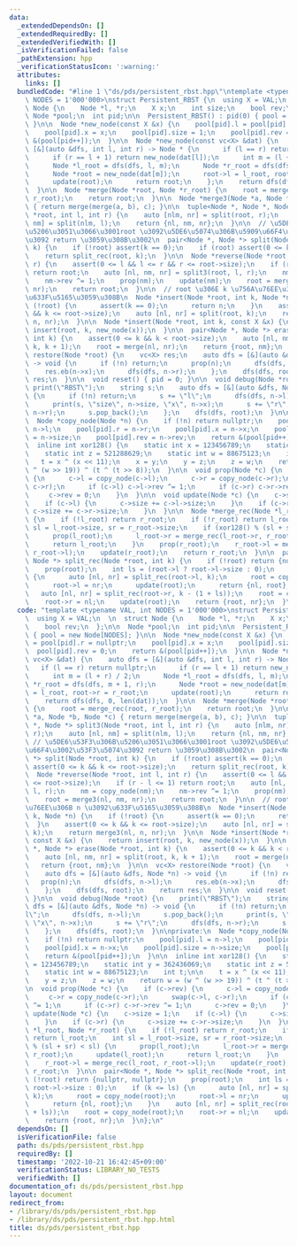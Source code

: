 ```yaml
---
data:
  _extendedDependsOn: []
  _extendedRequiredBy: []
  _extendedVerifiedWith: []
  _isVerificationFailed: false
  _pathExtension: hpp
  _verificationStatusIcon: ':warning:'
  attributes:
    links: []
  bundledCode: "#line 1 \"ds/pds/persistent_rbst.hpp\"\ntemplate <typename VAL, int\
    \ NODES = 1'000'000>\nstruct Persistent_RBST {\n  using X = VAL;\n  \n  struct\
    \ Node {\n    Node *l, *r;\n    X x;\n    int size;\n    bool rev;\n  };\n\n \
    \ Node *pool;\n  int pid;\n\n  Persistent_RBST() : pid(0) { pool = new Node[NODES];\
    \ }\n\n  Node *new_node(const X &x) {\n    pool[pid].l = pool[pid].r = nullptr;\n\
    \    pool[pid].x = x;\n    pool[pid].size = 1;\n    pool[pid].rev = 0;\n    return\
    \ &(pool[pid++]);\n  }\n\n  Node *new_node(const vc<X> &dat) {\n    auto dfs =\
    \ [&](auto &dfs, int l, int r) -> Node * {\n      if (l == r) return nullptr;\n\
    \      if (r == l + 1) return new_node(dat[l]);\n      int m = (l + r) / 2;\n\
    \      Node *l_root = dfs(dfs, l, m);\n      Node *r_root = dfs(dfs, m + 1, r);\n\
    \      Node *root = new_node(dat[m]);\n      root->l = l_root, root->r = r_root;\n\
    \      update(root);\n      return root;\n    };\n    return dfs(dfs, 0, len(dat));\n\
    \  }\n\n  Node *merge(Node *root, Node *r_root) {\n    root = merge_rec(root,\
    \ r_root);\n    return root;\n  }\n\n  Node *merge3(Node *a, Node *b, Node *c)\
    \ { return merge(merge(a, b), c); }\n\n  tuple<Node *, Node *, Node *> split3(Node\
    \ *root, int l, int r) {\n    auto [nlm, nr] = split(root, r);\n    auto [nl,\
    \ nm] = split(nlm, l);\n    return {nl, nm, nr};\n  }\n\n  // \u5DE6\u53F3\u306B\
    \u5206\u3051\u3066\u3001root \u3092\u5DE6\u5074\u306B\u5909\u66F4\u3002\u53F3\u5074\
    \u3092 return \u3059\u308B\u3002\n  pair<Node *, Node *> split(Node *root, int\
    \ k) {\n    if (!root) assert(k == 0);\n    if (root) assert(0 <= k && k <= root->size);\n\
    \    return split_rec(root, k);\n  }\n\n  Node *reverse(Node *root, int l, int\
    \ r) {\n    assert(0 <= l && l <= r && r <= root->size);\n    if (r - l <= 1)\
    \ return root;\n    auto [nl, nm, nr] = split3(root, l, r);\n    nm = copy_node(nm);\n\
    \    nm->rev ^= 1;\n    prop(nm);\n    update(nm);\n    root = merge3(nl, nm,\
    \ nr);\n    return root;\n  }\n\n  // root \u306E k \u756A\u76EE\u306B n \u3092\
    \u633F\u5165\u3059\u308B\n  Node *insert(Node *root, int k, Node *n) {\n    if\
    \ (!root) {\n      assert(k == 0);\n      return n;\n    }\n    assert(0 <= k\
    \ && k <= root->size);\n    auto [nl, nr] = split(root, k);\n    return merge3(nl,\
    \ n, nr);\n  }\n\n  Node *insert(Node *root, int k, const X &x) {\n    return\
    \ insert(root, k, new_node(x));\n  }\n\n  pair<Node *, Node *> erase(Node *root,\
    \ int k) {\n    assert(0 <= k && k < root->size);\n    auto [nl, nm, nr] = split(root,\
    \ k, k + 1);\n    root = merge(nl, nr);\n    return {root, nm};\n  }\n\n  vc<X>\
    \ restore(Node *root) {\n    vc<X> res;\n    auto dfs = [&](auto &dfs, Node *n)\
    \ -> void {\n      if (!n) return;\n      prop(n);\n      dfs(dfs, n->l);\n  \
    \    res.eb(n->x);\n      dfs(dfs, n->r);\n    };\n    dfs(dfs, root);\n    return\
    \ res;\n  }\n\n  void reset() { pid = 0; }\n\n  void debug(Node *root) {\n   \
    \ print(\"RBST\");\n    string s;\n    auto dfs = [&](auto &dfs, Node *n) -> void\
    \ {\n      if (!n) return;\n      s += \"l\";\n      dfs(dfs, n->l);\n      s.pop_back();\n\
    \      print(s, \"size\", n->size, \"x\", n->x);\n      s += \"r\";\n      dfs(dfs,\
    \ n->r);\n      s.pop_back();\n    };\n    dfs(dfs, root);\n  }\n\nprivate:\n\
    \  Node *copy_node(Node *n) {\n    if (!n) return nullptr;\n    pool[pid].l =\
    \ n->l;\n    pool[pid].r = n->r;\n    pool[pid].x = n->x;\n    pool[pid].size\
    \ = n->size;\n    pool[pid].rev = n->rev;\n    return &(pool[pid++]);\n  }\n\n\
    \  inline int xor128() {\n    static int x = 123456789;\n    static int y = 362436069;\n\
    \    static int z = 521288629;\n    static int w = 88675123;\n    int t;\n\n \
    \   t = x ^ (x << 11);\n    x = y;\n    y = z;\n    z = w;\n    return w = (w\
    \ ^ (w >> 19)) ^ (t ^ (t >> 8));\n  }\n\n  void prop(Node *c) {\n    if (c->rev)\
    \ {\n      c->l = copy_node(c->l);\n      c->r = copy_node(c->r);\n      swap(c->l,\
    \ c->r);\n      if (c->l) c->l->rev ^= 1;\n      if (c->r) c->r->rev ^= 1;\n \
    \     c->rev = 0;\n    }\n  }\n\n  void update(Node *c) {\n    c->size = 1;\n\
    \    if (c->l) {\n      c->size += c->l->size;\n    }\n    if (c->r) {\n     \
    \ c->size += c->r->size;\n    }\n  }\n\n  Node *merge_rec(Node *l_root, Node *r_root)\
    \ {\n    if (!l_root) return r_root;\n    if (!r_root) return l_root;\n    int\
    \ sl = l_root->size, sr = r_root->size;\n    if (xor128() % (sl + sr) < sl) {\n\
    \      prop(l_root);\n      l_root->r = merge_rec(l_root->r, r_root);\n      update(l_root);\n\
    \      return l_root;\n    }\n    prop(r_root);\n    r_root->l = merge_rec(l_root,\
    \ r_root->l);\n    update(r_root);\n    return r_root;\n  }\n\n  pair<Node *,\
    \ Node *> split_rec(Node *root, int k) {\n    if (!root) return {nullptr, nullptr};\n\
    \    prop(root);\n    int ls = (root->l ? root->l->size : 0);\n    if (k <= ls)\
    \ {\n      auto [nl, nr] = split_rec(root->l, k);\n      root = copy_node(root);\n\
    \      root->l = nr;\n      update(root);\n      return {nl, root};\n    }\n \
    \   auto [nl, nr] = split_rec(root->r, k - (1 + ls));\n    root = copy_node(root);\n\
    \    root->r = nl;\n    update(root);\n    return {root, nr};\n  }\n};\n"
  code: "template <typename VAL, int NODES = 1'000'000>\nstruct Persistent_RBST {\n\
    \  using X = VAL;\n  \n  struct Node {\n    Node *l, *r;\n    X x;\n    int size;\n\
    \    bool rev;\n  };\n\n  Node *pool;\n  int pid;\n\n  Persistent_RBST() : pid(0)\
    \ { pool = new Node[NODES]; }\n\n  Node *new_node(const X &x) {\n    pool[pid].l\
    \ = pool[pid].r = nullptr;\n    pool[pid].x = x;\n    pool[pid].size = 1;\n  \
    \  pool[pid].rev = 0;\n    return &(pool[pid++]);\n  }\n\n  Node *new_node(const\
    \ vc<X> &dat) {\n    auto dfs = [&](auto &dfs, int l, int r) -> Node * {\n   \
    \   if (l == r) return nullptr;\n      if (r == l + 1) return new_node(dat[l]);\n\
    \      int m = (l + r) / 2;\n      Node *l_root = dfs(dfs, l, m);\n      Node\
    \ *r_root = dfs(dfs, m + 1, r);\n      Node *root = new_node(dat[m]);\n      root->l\
    \ = l_root, root->r = r_root;\n      update(root);\n      return root;\n    };\n\
    \    return dfs(dfs, 0, len(dat));\n  }\n\n  Node *merge(Node *root, Node *r_root)\
    \ {\n    root = merge_rec(root, r_root);\n    return root;\n  }\n\n  Node *merge3(Node\
    \ *a, Node *b, Node *c) { return merge(merge(a, b), c); }\n\n  tuple<Node *, Node\
    \ *, Node *> split3(Node *root, int l, int r) {\n    auto [nlm, nr] = split(root,\
    \ r);\n    auto [nl, nm] = split(nlm, l);\n    return {nl, nm, nr};\n  }\n\n \
    \ // \u5DE6\u53F3\u306B\u5206\u3051\u3066\u3001root \u3092\u5DE6\u5074\u306B\u5909\
    \u66F4\u3002\u53F3\u5074\u3092 return \u3059\u308B\u3002\n  pair<Node *, Node\
    \ *> split(Node *root, int k) {\n    if (!root) assert(k == 0);\n    if (root)\
    \ assert(0 <= k && k <= root->size);\n    return split_rec(root, k);\n  }\n\n\
    \  Node *reverse(Node *root, int l, int r) {\n    assert(0 <= l && l <= r && r\
    \ <= root->size);\n    if (r - l <= 1) return root;\n    auto [nl, nm, nr] = split3(root,\
    \ l, r);\n    nm = copy_node(nm);\n    nm->rev ^= 1;\n    prop(nm);\n    update(nm);\n\
    \    root = merge3(nl, nm, nr);\n    return root;\n  }\n\n  // root \u306E k \u756A\
    \u76EE\u306B n \u3092\u633F\u5165\u3059\u308B\n  Node *insert(Node *root, int\
    \ k, Node *n) {\n    if (!root) {\n      assert(k == 0);\n      return n;\n  \
    \  }\n    assert(0 <= k && k <= root->size);\n    auto [nl, nr] = split(root,\
    \ k);\n    return merge3(nl, n, nr);\n  }\n\n  Node *insert(Node *root, int k,\
    \ const X &x) {\n    return insert(root, k, new_node(x));\n  }\n\n  pair<Node\
    \ *, Node *> erase(Node *root, int k) {\n    assert(0 <= k && k < root->size);\n\
    \    auto [nl, nm, nr] = split(root, k, k + 1);\n    root = merge(nl, nr);\n \
    \   return {root, nm};\n  }\n\n  vc<X> restore(Node *root) {\n    vc<X> res;\n\
    \    auto dfs = [&](auto &dfs, Node *n) -> void {\n      if (!n) return;\n   \
    \   prop(n);\n      dfs(dfs, n->l);\n      res.eb(n->x);\n      dfs(dfs, n->r);\n\
    \    };\n    dfs(dfs, root);\n    return res;\n  }\n\n  void reset() { pid = 0;\
    \ }\n\n  void debug(Node *root) {\n    print(\"RBST\");\n    string s;\n    auto\
    \ dfs = [&](auto &dfs, Node *n) -> void {\n      if (!n) return;\n      s += \"\
    l\";\n      dfs(dfs, n->l);\n      s.pop_back();\n      print(s, \"size\", n->size,\
    \ \"x\", n->x);\n      s += \"r\";\n      dfs(dfs, n->r);\n      s.pop_back();\n\
    \    };\n    dfs(dfs, root);\n  }\n\nprivate:\n  Node *copy_node(Node *n) {\n\
    \    if (!n) return nullptr;\n    pool[pid].l = n->l;\n    pool[pid].r = n->r;\n\
    \    pool[pid].x = n->x;\n    pool[pid].size = n->size;\n    pool[pid].rev = n->rev;\n\
    \    return &(pool[pid++]);\n  }\n\n  inline int xor128() {\n    static int x\
    \ = 123456789;\n    static int y = 362436069;\n    static int z = 521288629;\n\
    \    static int w = 88675123;\n    int t;\n\n    t = x ^ (x << 11);\n    x = y;\n\
    \    y = z;\n    z = w;\n    return w = (w ^ (w >> 19)) ^ (t ^ (t >> 8));\n  }\n\
    \n  void prop(Node *c) {\n    if (c->rev) {\n      c->l = copy_node(c->l);\n \
    \     c->r = copy_node(c->r);\n      swap(c->l, c->r);\n      if (c->l) c->l->rev\
    \ ^= 1;\n      if (c->r) c->r->rev ^= 1;\n      c->rev = 0;\n    }\n  }\n\n  void\
    \ update(Node *c) {\n    c->size = 1;\n    if (c->l) {\n      c->size += c->l->size;\n\
    \    }\n    if (c->r) {\n      c->size += c->r->size;\n    }\n  }\n\n  Node *merge_rec(Node\
    \ *l_root, Node *r_root) {\n    if (!l_root) return r_root;\n    if (!r_root)\
    \ return l_root;\n    int sl = l_root->size, sr = r_root->size;\n    if (xor128()\
    \ % (sl + sr) < sl) {\n      prop(l_root);\n      l_root->r = merge_rec(l_root->r,\
    \ r_root);\n      update(l_root);\n      return l_root;\n    }\n    prop(r_root);\n\
    \    r_root->l = merge_rec(l_root, r_root->l);\n    update(r_root);\n    return\
    \ r_root;\n  }\n\n  pair<Node *, Node *> split_rec(Node *root, int k) {\n    if\
    \ (!root) return {nullptr, nullptr};\n    prop(root);\n    int ls = (root->l ?\
    \ root->l->size : 0);\n    if (k <= ls) {\n      auto [nl, nr] = split_rec(root->l,\
    \ k);\n      root = copy_node(root);\n      root->l = nr;\n      update(root);\n\
    \      return {nl, root};\n    }\n    auto [nl, nr] = split_rec(root->r, k - (1\
    \ + ls));\n    root = copy_node(root);\n    root->r = nl;\n    update(root);\n\
    \    return {root, nr};\n  }\n};\n"
  dependsOn: []
  isVerificationFile: false
  path: ds/pds/persistent_rbst.hpp
  requiredBy: []
  timestamp: '2022-10-21 16:42:45+09:00'
  verificationStatus: LIBRARY_NO_TESTS
  verifiedWith: []
documentation_of: ds/pds/persistent_rbst.hpp
layout: document
redirect_from:
- /library/ds/pds/persistent_rbst.hpp
- /library/ds/pds/persistent_rbst.hpp.html
title: ds/pds/persistent_rbst.hpp
---
```

